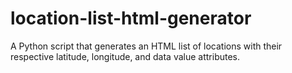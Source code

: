 # location-list-html-generator
A Python script that generates an HTML list of locations with their respective latitude, longitude, and data value attributes.
